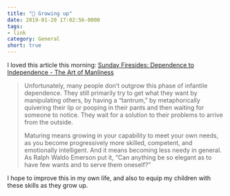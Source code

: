 ```yaml
---
title: "🔗 Growing up"
date: 2019-01-20 17:02:56-0000
tags:
- link
category: General
short: true
---
```


I loved this article this morning: [Sunday Firesides: Dependence to Independence - The Art of Manliness](https://www.artofmanliness.com/articles/sunday-firesides-dependence-to-independence/)

> Unfortunately, many people don’t outgrow this phase of infantile dependence. They still primarily try to get what they want by manipulating others, by having a “tantrum,” by metaphorically quivering their lip or pooping in their pants and then waiting for someone to notice. They wait for a solution to their problems to arrive from the outside.
> 
> Maturing means growing in your capability to meet your own needs, as you become progressively more skilled, competent, and emotionally intelligent. And it means becoming less needy in general. As Ralph Waldo Emerson put it, “Can anything be so elegant as to have few wants and to serve them oneself?”

I hope to improve this in my own life, and also to equip my children with these skills as they grow up.

